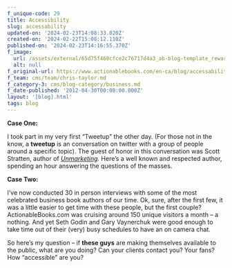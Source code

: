 ```yaml
---
f_unique-code: 29
title: Accessibility
slug: accessability
updated-on: '2024-02-23T14:08:33.020Z'
created-on: '2024-02-22T15:08:12.110Z'
published-on: '2024-02-23T14:16:55.370Z'
f_image:
  url: /assets/external/65d75f468cfce2c76717d4a3_ab-blog-template_reward.jpeg
  alt: null
f_original-url: https://www.actionablebooks.com/en-ca/blog/accessability/
f_team: cms/team/chris-taylor.md
f_category-3: cms/blog-category/business.md
f_date-published: '2012-04-30T00:00:00.000Z'
layout: '[blog].html'
tags: blog
---
```


**Case One:**

I took part in my very first “Tweetup” the other day. (For those not in the know, a **tweetup** is an conversation on twitter with a group of people around a specific topic). The guest of honor in this conversation was Scott Stratten, author of [_Unmarketing_](http://actionablebooks.com/summaries/unmarketing/)_._ Here’s a well known and respected author, spending an hour answering the questions of the masses.

**Case Two:**

I’ve now conducted 30 in person interviews with some of the most celebrated business book authors of our time. Ok, sure, after the first few, it was a little easier to get time with these people, but the first couple? ActionableBooks.com was cruising around 150 unique visitors a month – a nothing. And yet Seth Godin and Gary Vaynerchuk were good enough to take time out of their (very) busy schedules to have an on camera chat.

So here’s my question – if **these guys** are making themselves available to the public, what are you doing? Can your clients contact you? Your fans? How “accessible” are you?
